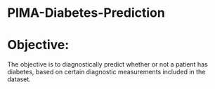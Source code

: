 # PIMA-Diabetes-Prediction

# Objective:
 The objective is to diagnostically predict whether or not a patient has diabetes, based on certain diagnostic measurements included in the dataset.
